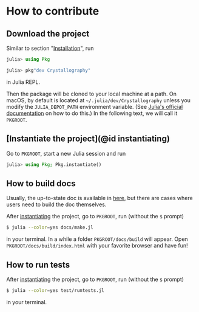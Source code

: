 # How to contribute

## Download the project

Similar to section "[Installation](@ref)", run

```julia
julia> using Pkg

julia> pkg"dev Crystallography"
```

in Julia REPL.

Then the package will be cloned to your local machine at a path. On macOS, by default is
located at `~/.julia/dev/Crystallography` unless you modify the `JULIA_DEPOT_PATH`
environment variable. (See [Julia's official documentation](http://docs.julialang.org/en/v1/manual/environment-variables/#JULIA_DEPOT_PATH-1)
on how to do this.) In the following text, we will call it `PKGROOT`.

## [Instantiate the project](@id instantiating)

Go to `PKGROOT`, start a new Julia session and run

```julia
julia> using Pkg; Pkg.instantiate()
```

## How to build docs

Usually, the up-to-state doc is available in
[here](https://mineralscloud.github.io/Crystallography.jl/dev/), but there are cases
where users need to build the doc themselves.

After [instantiating](@ref) the project, go to `PKGROOT`, run (without the `$` prompt)

```bash
$ julia --color=yes docs/make.jl
```

in your terminal. In a while a folder `PKGROOT/docs/build` will appear. Open
`PKGROOT/docs/build/index.html` with your favorite browser and have fun!

## How to run tests

After [instantiating](@ref) the project, go to `PKGROOT`, run (without the `$` prompt)

```bash
$ julia --color=yes test/runtests.jl
```

in your terminal.
